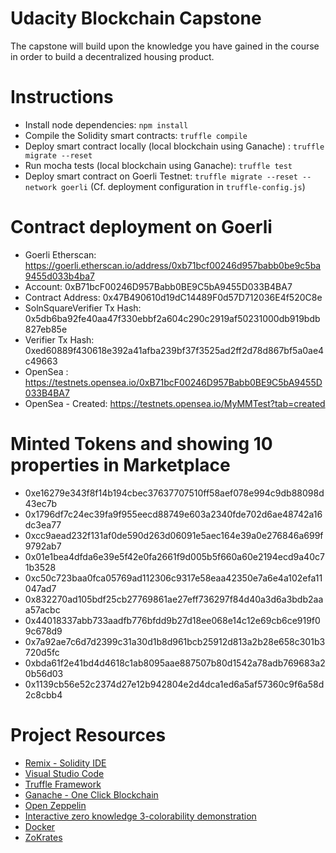 # Udacity Blockchain Capstone

The capstone will build upon the knowledge you have gained in the course in order to build a decentralized housing product. 

# Instructions

* Install node dependencies: `npm install`
* Compile the Solidity smart contracts: `truffle compile`
* Deploy smart contract locally (local blockchain using Ganache) : `truffle migrate --reset`
* Run mocha tests (local blockchain using Ganache): `truffle test`
* Deploy smart contract on Goerli Testnet: `truffle migrate --reset --network goerli` (Cf. deployment configuration in `truffle-config.js`)

# Contract deployment on Goerli

* Goerli Etherscan: https://goerli.etherscan.io/address/0xb71bcf00246d957babb0be9c5ba9455d033b4ba7
* Account: 0xB71bcF00246D957Babb0BE9C5bA9455D033B4BA7
* Contract Address: 0x47B490610d19dC14489F0d57D712036E4f520C8e
* SolnSquareVerifier Tx Hash: 0x5db6ba92fe40aa47f330ebbf2a604c290c2919af50231000db919bdb827eb85e
* Verifier Tx Hash: 0xed60889f430618e392a41afba239bf37f3525ad2ff2d78d867bf5a0ae4c49663
* OpenSea : https://testnets.opensea.io/0xB71bcF00246D957Babb0BE9C5bA9455D033B4BA7
* OpenSea - Created: https://testnets.opensea.io/MyMMTest?tab=created

# Minted Tokens and showing 10 properties in Marketplace

* 0xe16279e343f8f14b194cbec37637707510ff58aef078e994c9db88098d43ec7b
* 0x1796df7c24ec39fa9f955eecd88749e603a2340fde702d6ae48742a16dc3ea77
* 0xcc9aead232f131af0de590d263d06091e5aec164e39a0e276846a699f9792ab7
* 0x01e1bea4dfda6e39e5f42e0fa2661f9d005b5f660a60e2194ecd9a40c71b3528
* 0xc50c723baa0fca05769ad112306c9317e58eaa42350e7a6e4a102efa11047ad7
* 0x832270ad105bdf25cb27769861ae27eff736297f84d40a3d6a3bdb2aaa57acbc
* 0x44018337abb733aadfb776bfdd9b27d18ee068e14c12e69cb6ce919f09c678d9
* 0x7a92ae7c6d7d2399c31a30d1b8d961bcb25912d813a2b28e658c301b3720d5fc
* 0xbda61f2e41bd4d4618c1ab8095aae887507b80d1542a78adb769683a20b56d03
* 0x1139cb56e52c2374d27e12b942804e2d4dca1ed6a5af57360c9f6a58d2c8cbb4


# Project Resources

* [Remix - Solidity IDE](https://remix.ethereum.org/)
* [Visual Studio Code](https://code.visualstudio.com/)
* [Truffle Framework](https://truffleframework.com/)
* [Ganache - One Click Blockchain](https://truffleframework.com/ganache)
* [Open Zeppelin ](https://openzeppelin.org/)
* [Interactive zero knowledge 3-colorability demonstration](http://web.mit.edu/~ezyang/Public/graph/svg.html)
* [Docker](https://docs.docker.com/install/)
* [ZoKrates](https://github.com/Zokrates/ZoKrates)

